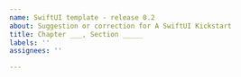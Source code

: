 ```yaml
---
name: SwiftUI template - release 0.2
about: Suggestion or correction for A SwiftUI Kickstart
title: Chapter ___, Section _____
labels: ''
assignees: ''

---
```




